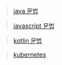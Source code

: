 > [java 문법](./java/doc_Java.md)

> [javascript 문법](./javascript/doc_Js.md)

> [kotlin 문법](./kotlin/doc_Kotlin.md)

> [kubernetes](./kubernetes/doc_kubernetes.md)

